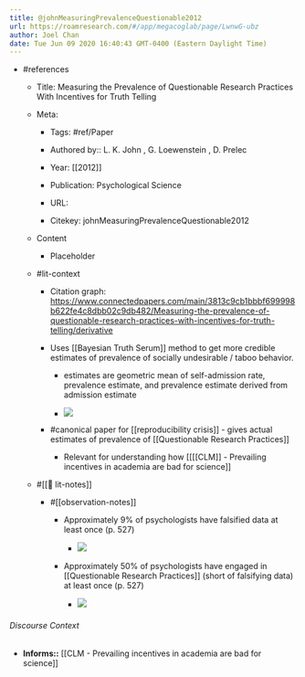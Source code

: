 ```yaml
---
title: @johnMeasuringPrevalenceQuestionable2012
url: https://roamresearch.com/#/app/megacoglab/page/LwnwG-ubz
author: Joel Chan
date: Tue Jun 09 2020 16:40:43 GMT-0400 (Eastern Daylight Time)
---
```


- #references

    - Title: Measuring the Prevalence of Questionable Research Practices With Incentives for Truth Telling

    - Meta:

        - Tags: #ref/Paper

        - Authored by::  L. K. John ,  G. Loewenstein ,  D. Prelec

        - Year: [[2012]]

        - Publication: Psychological Science

        - URL:

        - Citekey: johnMeasuringPrevalenceQuestionable2012

    - Content

        - Placeholder

    - #lit-context

        - Citation graph: https://www.connectedpapers.com/main/3813c9cb1bbbf699998b622fe4c8dbb02c9db482/Measuring-the-prevalence-of-questionable-research-practices-with-incentives-for-truth-telling/derivative

        - Uses [[Bayesian Truth Serum]] method to get more credible estimates of prevalence of socially undesirable / taboo behavior.

            - estimates are geometric mean of self-admission rate, prevalence estimate, and prevalence estimate derived from admission estimate

            - ![](https://firebasestorage.googleapis.com/v0/b/firescript-577a2.appspot.com/o/imgs%2Fapp%2Fmegacoglab%2FoKhUBABf8C.png?alt=media&token=812963b9-b2fc-45fc-bb2e-3c0e5544baa9)

        - #canonical paper for [[reproducibility crisis]] - gives actual estimates of prevalence of [[Questionable Research Practices]]

            - Relevant for understanding how [[[[CLM]] - Prevailing incentives in academia are bad for science]]

    - #[[📝 lit-notes]]

        - #[[observation-notes]]

            - Approximately 9% of psychologists have falsified data at least once (p. 527)

                - ![](https://firebasestorage.googleapis.com/v0/b/firescript-577a2.appspot.com/o/imgs%2Fapp%2Fmegacoglab%2FkOMEtFZE5Y.png?alt=media&token=eae4ed16-2729-42d2-a5fd-341f9550aae2)

            - Approximately 50% of psychologists have engaged in [[Questionable Research Practices]] (short of falsifying data) at least once (p. 527)

                - ![](https://firebasestorage.googleapis.com/v0/b/firescript-577a2.appspot.com/o/imgs%2Fapp%2Fmegacoglab%2FkOMEtFZE5Y.png?alt=media&token=eae4ed16-2729-42d2-a5fd-341f9550aae2)

###### Discourse Context

- **Informs::** [[CLM - Prevailing incentives in academia are bad for science]]
